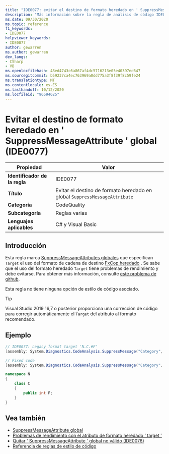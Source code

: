 ```yaml
---
title: "IDE0077: evitar el destino de formato heredado en ' SuppressMessageAttribute ' global"
description: "Más información sobre la regla de análisis de código IDE0077: evitar el destino de formato heredado en ' SuppressMessageAttribute ' global"
ms.date: 09/30/2020
ms.topic: reference
f1_keywords:
- IDE0077
helpviewer_keywords:
- IDE0077
author: gewarren
ms.author: gewarren
dev_langs:
- CSharp
- VB
ms.openlocfilehash: 48ed4743c6a867af4dc5716213e05e40397ed647
ms.sourcegitcommit: b59237ca4ec763969a0dd775a3f8f39f8c59fe24
ms.translationtype: MT
ms.contentlocale: es-ES
ms.lasthandoff: 10/12/2020
ms.locfileid: "96594625"
---
```

# <a name="avoid-legacy-format-target-in-global-suppressmessageattribute-ide0077"></a>Evitar el destino de formato heredado en ' SuppressMessageAttribute ' global (IDE0077)

|Propiedad|Valor|
|-|-|
| **Identificador de la regla** | IDE0077 |
| **Título** | Evitar el destino de formato heredado en global `SuppressMessageAttribute` |
| **Categoría** | CodeQuality |
| **Subcategoría** | Reglas varias |
| **Lenguajes aplicables** | C# y Visual Basic |

## <a name="overview"></a>Introducción

Esta regla marca [SuppressMessageAttributes globales](/visualstudio/code-quality/in-source-suppression-overview#global-level-suppressions) que especifican `Target` el uso del formato de cadena de destino [FxCop heredado](/visualstudio/code-quality/migrate-from-legacy-analysis-to-fxcop-analyzers) . Se sabe que el uso del formato heredado `Target` tiene problemas de rendimiento y debe evitarse. Para obtener más información, consulte [este problema de github](https://github.com/dotnet/roslyn/issues/44362).

Esta regla no tiene ninguna opción de estilo de código asociado.

> [!TIP]
>
> Visual Studio 2019 16,7 o posterior proporciona una corrección de código para corregir automáticamente el `Target` del atributo al formato recomendado.

## <a name="example"></a>Ejemplo

```csharp
// IDE0077: Legacy format target 'N.C.#F'
[assembly: System.Diagnostics.CodeAnalysis.SuppressMessage("Category", "Id: Title", Scope = "member", Target = "N.C.#F")]

// Fixed code
[assembly: System.Diagnostics.CodeAnalysis.SuppressMessage("Category", "Id: Title", Scope = "member", Target = "~F:N.C.F")]

namespace N
{
    class C
    {
        public int F;
    }
}
```

## <a name="see-also"></a>Vea también

- [SuppressMessageAttribute global](/visualstudio/code-quality/in-source-suppression-overview#global-level-suppressions)
- [Problemas de rendimiento con el atributo de formato heredado ' target '](https://github.com/dotnet/roslyn/issues/44362)
- [Quitar ' SuppressMessageAttribute ' global no válido (IDE0076)](ide0076.md)
- [Referencia de reglas de estilo de código](index.md)
